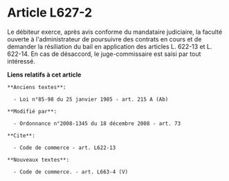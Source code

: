 # Article L627-2

Le débiteur exerce, après avis conforme du mandataire judiciaire, la faculté ouverte à l'administrateur de poursuivre des
contrats en cours et de demander la résiliation du bail en application des articles L. 622-13 et L. 622-14. En cas de
désaccord, le juge-commissaire est saisi par tout intéressé.

**Liens relatifs à cet article**

	**Anciens textes**:

	  - Loi n°85-98 du 25 janvier 1985 - art. 215 A (Ab)

	**Modifié par**:

	  - Ordonnance n°2008-1345 du 18 décembre 2008 - art. 73

	**Cite**:

	  - Code de commerce - art. L622-13

	**Nouveaux textes**:

	  - Code de commerce. - art. L663-4 (V)
